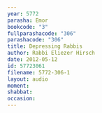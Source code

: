 ```yaml
---
year: 5772
parasha: Emor
bookcode: "3"
fullparashacode: "306"
parashacode: "306"
title: Depressing Rabbis
author: Rabbi Eliezer Hirsch
date: 2012-05-12
id: 57723061
filename: 5772-306-1
layout: audio
moment: 
shabbat: 
occasion: 
---
```

